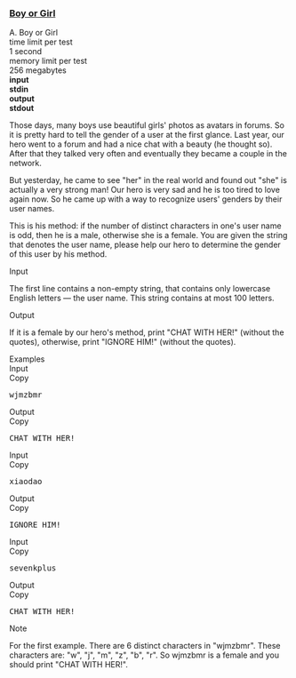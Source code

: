 <h3><a href="https://codeforces.com/contest/236/problem/A" target="_blank" rel="noopener noreferrer">Boy or Girl</a></h3>
<div class="header"><div class="title">A. Boy or Girl</div><div class="time-limit"><div class="property-title">time limit per test</div>1 second</div><div class="memory-limit"><div class="property-title">memory limit per test</div>256 megabytes</div><div class="input-file input-standard" style="font-weight: bold"><div class="property-title">input</div>stdin</div><div class="output-file output-standard" style="font-weight: bold"><div class="property-title">output</div>stdout</div></div><div><p>Those days, many boys use beautiful girls' photos as avatars in forums. So it is pretty hard to tell the gender of a user at the first glance. Last year, our hero went to a forum and had a nice chat with a beauty (he thought so). After that they talked very often and eventually they became a couple in the network. </p><p>But yesterday, he came to see "her" in the real world and found out "she" is actually a very strong man! Our hero is very sad and he is too tired to love again now. So he came up with a way to recognize users' genders by their user names.</p><p>This is his method: if the number of distinct characters in one's user name is odd, then he is a male, otherwise she is a female. You are given the string that denotes the user name, please help our hero to determine the gender of this user by his method.</p></div><div class="input-specification"><div class="section-title">Input</div><p>The first line contains a non-empty string, that contains only lowercase English letters — the user name. This string contains at most 100 letters.</p></div><div class="output-specification"><div class="section-title">Output</div><p>If it is a female by our hero's method, print "<span class="tex-font-style-tt">CHAT WITH HER!</span>" (without the quotes), otherwise, print "<span class="tex-font-style-tt">IGNORE HIM!</span>" (without the quotes).</p></div><div class="sample-tests"><div class="section-title">Examples</div><div class="sample-test"><div class="input"><div class="title">Input<div title="Copy" data-clipboard-target="#id009570130981655383" id="id0014700858956266838" class="input-output-copier">Copy</div></div><pre id="id009570130981655383">wjmzbmr<br></pre></div><div class="output"><div class="title">Output<div title="Copy" data-clipboard-target="#id006763153655920032" id="id0018360312632560039" class="input-output-copier">Copy</div></div><pre id="id006763153655920032">CHAT WITH HER!<br></pre></div><div class="input"><div class="title">Input<div title="Copy" data-clipboard-target="#id00752824456712504" id="id0011274146446782929" class="input-output-copier">Copy</div></div><pre id="id00752824456712504">xiaodao<br></pre></div><div class="output"><div class="title">Output<div title="Copy" data-clipboard-target="#id007296565057171136" id="id0001637001435821106" class="input-output-copier">Copy</div></div><pre id="id007296565057171136">IGNORE HIM!<br></pre></div><div class="input"><div class="title">Input<div title="Copy" data-clipboard-target="#id0024929207617938653" id="id0013065720842056938" class="input-output-copier">Copy</div></div><pre id="id0024929207617938653">sevenkplus<br></pre></div><div class="output"><div class="title">Output<div title="Copy" data-clipboard-target="#id00781075578808255" id="id00014226781732753824" class="input-output-copier">Copy</div></div><pre id="id00781075578808255">CHAT WITH HER!<br></pre></div></div></div><div class="note"><div class="section-title">Note</div><p>For the first example. There are 6 distinct characters in "<span class="tex-font-style-tt">wjmzbmr</span>". These characters are: "<span class="tex-font-style-tt">w</span>", "<span class="tex-font-style-tt">j</span>", "<span class="tex-font-style-tt">m</span>", "<span class="tex-font-style-tt">z</span>", "<span class="tex-font-style-tt">b</span>", "<span class="tex-font-style-tt">r</span>". So wjmzbmr is a female and you should print "<span class="tex-font-style-tt">CHAT WITH HER!</span>".</p></div>